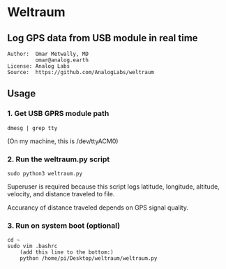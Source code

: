 # Weltraum
## Log GPS data from USB module in real time
```
Author:  Omar Metwally, MD
         omar@analog.earth
License: Analog Labs
Source:  https://github.com/AnalogLabs/weltraum
```

## Usage

### 1. Get USB GPRS module path
```
dmesg | grep tty
```
(On my machine, this is /dev/ttyACM0)

### 2. Run the weltraum.py script
```
sudo python3 weltraum.py
```
Superuser is required because this script logs latitude, longitude, altitude, velocity, and distance traveled to file.

Accurancy of distance traveled depends on GPS signal quality.

### 3. Run on system boot (optional)
```
cd ~
sudo vim .bashrc
    (add this line to the bottom:)
    python /home/pi/Desktop/weltraum/weltraum.py 
```

